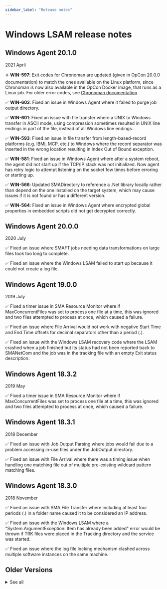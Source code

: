 ```yaml
---
sidebar_label: "Release notes"
---
```


# Windows LSAM release notes

## Windows Agent 20.1.0

2021 April

:eight_spoked_asterisk: **WIN-597**: Exit codes for Chronoman are updated (given in OpCon 20.0.0 documentation) to match the ones available on the Linux platform, since Chronoman is now also available in the OpCon Docker image, that runs as a Linux job. For older error codes, see [Chronoman documentation](https://help.smatechnologies.com/opcon/core/v19.1/index.htm#Files/Utilities/Command-line%20Utilities/Chronoman.htm#Chronoman_Command_Line_and_Command_File_Errors).

:white_check_mark: **WIN-602**: Fixed an issue in Windows Agent where it failed to purge job output directory.

:white_check_mark: **WIN-601**: Fixed an issue with file transfer where a UNIX to Windows transfer in ASCII mode, using compression sometimes resulted in UNIX line endings in part of the file, instead of all Windows line endings.

:white_check_mark: **WIN-593**: Fixed an issue in file transfer from length-based-record platforms (e.g. IBMi, MCP, etc.) to Windows where the record separator was inserted in the wrong location resulting in Index Out of Bound exception.

:white_check_mark: **WIN-581**: Fixed an issue in Windows Agent where after a system reboot, the agent did not start up if the TCP/IP stack was not initialized. Now agent has retry logic to attempt listening on the socket few times before erroring or starting up.

:white_check_mark: **WIN-566**: Updated SMADirectory to reference a .Net library locally rather than depend on the one installed on the target system, which may cause issues if it is not found or has a different version.

:white_check_mark: **WIN-564**: Fixed an issue in Windows Agent where encrypted global properties in embedded scripts did not get decrypted correctly.

## Windows Agent 20.0.0

2020 July

:white_check_mark: Fixed an issue where SMAFT jobs needing data transformations on large files took too long to complete.

:white_check_mark: Fixed an issue where the Windows LSAM failed to start up because it could not create a log file.

## Windows Agent 19.0.0

2019 July

:white_check_mark: Fixed a timer issue in SMA Resource Monitor where if MaxConcurrentFiles was set to process one file at a time, this was ignored and two files attempted to process at once, which caused a failure.

:white_check_mark: Fixed an issue where File Arrival would not work with negative Start Time and End Time offsets for decimal separators other than a period (.).

:white_check_mark: Fixed an issue with the Windows LSAM recovery code where the LSAM crashed when a job finished but its status had not been reported back to SMANetCom and the job was in the tracking file with an empty Exit status description.

## Windows Agent 18.3.2

2019 May

:white_check_mark: Fixed a timer issue in SMA Resource Monitor where if MaxConcurrentFiles was set to process one file at a time, this was ignored and two files attempted to process at once, which caused a failure.

## Windows Agent 18.3.1

2018 December

:white_check_mark: Fixed an issue with Job Output Parsing where jobs would fail due to a problem accessing in-use files under the JobOutput directory.

:white_check_mark: Fixed an issue with File Arrival where there was a timing issue when handling one matching file out of multiple pre-existing wildcard pattern matching files.

## Windows Agent 18.3.0

2018 November

:white_check_mark: Fixed an issue with SMA File Transfer where including at least four periods (.) in a folder name caused it to be considered an IP address.

:white_check_mark: Fixed an issue with the Windows LSAM where a "System.ArgumentException: Item has already been added" error would be thrown if TRK files were placed in the Tracking directory and the service was started.

:white_check_mark: Fixed an issue where the log file locking mechanism clashed across multiple software instances on the same machine.

## Older Versions

<details>
<summary>See all</summary>
<br />

#### Windows Agent 18.2.0

2018 September

:white_check_mark: Fixed an issue with the Windows LSAM where an EBCIDIC file came over to Windows as UTF‌-8 instead of staying ANSI.  This was also delivered in the **17.1.4** version.

:white_check_mark: Fixed an issue with File Transfer jobs where files containing a wildcard going to a single file failed with an exit code 14099 "compression not supported" error.

#### Windows Agent 18.1.0

2018 June

:eight_spoked_asterisk: Added the ability to define Environment Variables to Windows Job Action: Embedded Script.

:white_check_mark: Fixed an issue with the Windows LSAM where it sometimes shutdown if it received a bad TLS connection request from SMANetCom.

:white_check_mark: Fixed an issue with File Transfer jobs where sometimes the destination file name was incorrect.

:white_check_mark: Fixed an issue in the ShowRunning utility where it threw an exception when invoked.

:white_check_mark: Fixed an issue with the Windows LSAM where the tracking file sometimes had erroneous data.

:white_check_mark: Fixed an issue in LSAM agent where an embedded script was not getting deleted from the temp location after job is completed.

:white_check_mark: Fixed an issue where Job Action: File Arrival was not able to monitor UNC paths.

#### Windows Agent 18.0.0

2018 February

:eight_spoked_asterisk: Added the ability to define Environment Variables to Windows Job Action: Run Program.

:white_check_mark: Fixed an issue where the Windows LSAM was sending messages with invalid encoding to OpCon which caused problems in SMANetCom.

:white_check_mark: Fixed an issue where Job Output Parsing was not performed with batch user permissions.

:white_check_mark: Fixed an issue in SMAHoliday where it sometimes displayed an incorrect message about dates being added to the calendar.

#### Windows Agent 17.1.0

2017 December

:eight_spoked_asterisk: Added the ability to define a RangeHoliday in the SMAHoliday utility.

:eight_spoked_asterisk: Updated Job Output Parsing in Job Action: Run Program to add the ability to use a wildcard to append multiple application logs.

:eight_spoked_asterisk: Added the ability to define more than two conditions for VariableHoliday settings in the SMAHoliday utility.

:eight_spoked_asterisk: Added support for Advanced Failure Criteria to Windows Job Action: File Arrival.

:eight_spoked_asterisk: Updated the Windows LSAM to return new exit codes for Windows Job Action: File Arrival.

:white_check_mark: Fixed an issue where during multi-file transfers, if the target platform did not support gzip, the data in all files was concatenated into a single file instead of the job failing.

:white_check_mark: Fixed an issue with Job Action: File Arrival where sometimes, if simultaneous files arrived, only one file was detected while others would not be processed after the restart of the job.

:white_check_mark: Fixed the description for the SMADirectory utility -c parameter to clarify that X represents month and M represents minute for the timespan.

:white_check_mark: Fixed an issue where use of an XML character in a path caused the JI.$ARRIVED FILE NAME property to be incorrect.

:white_check_mark: Fixed an issue where a job using a UNC path would sometimes fail if the UNC path was not manually mapped in a script. Now the job will work without any mapping script.

:white_check_mark: Fixed an issue with Job Action: File Arrival where a job would be marked "Finished OK" if a file with an old creation timestamp was moved into the watched folder.

:white_check_mark: Updated the description for Advanced Failure Criteria to note that job-related customized log entries will not be added to the Windows Event Log if Advanced Failure Criteria is used.

:white_check_mark: Fixed an issue in the Windows LSAM where certain VBScripts would hang if there was no active connected user session for the user who ran the VBScript via OpCon.  This was also released as part of **16.2.11**.

:white_check_mark: Fixed an issue with the Windows LSAM where sometimes the tracking file data was not flushed. As a result, the agent would throw a "root element missing" exception and would not process further jobs. This was also released as part of **16.2.11**.

#### Windows Agent 17.0.2

2017 July

:white_check_mark: Fixed an issue where use of an XML character in a path caused the JI.$ARRIVED FILE NAME property to be incorrect.

:white_check_mark: Fixed an issue with Job Action: File Arrival where sometimes, if simultaneous files arrived, only one file was detected while others would not be processed after the restart of the job.  This as also released as part of **16.2.7**.

:white_check_mark: Fixed the description for the SMADirectory utility -c parameter to clarify that X represents month and M represents minute for the timespan.

#### Windows Agent 17.0.0

2017 May

:eight_spoked_asterisk: Enhanced the Windows Agent to be able to decrypt any encrypted token values sent in OpCon messages.

:eight_spoked_asterisk: Added a new field to Windows Job Details: Custom Application Log. This option allows users to attach an external application log to a job's output to be searched for a matching string.

:eight_spoked_asterisk: If using a 32-bit Windows LSAM, the following compatibility requirements apply:

- Microsoft .NET Framework version 4.0
- TLS 1.1 and lower

:white_check_mark: Fixed an issue where the Windows LSAM failed to run commands using a UNC path. This was also released as part of **16.2.3**.

:white_check_mark: Fixed an issue where File Transfer jobs threw an error when transferring a large number of files. This was also released as part of **16.2.3**.

:white_check_mark: Fixed an issue where the SMADirectory utility could not process files without an extension. This was also released as part of **16.2.3**.

:white_check_mark: Fixed an issue where the SMADirectory utility could not qualify files that contained more than one period (.) in the file name, e.g., SMACL-Good.20170419012828.0038752515.cde.

:white_check_mark: Fixed an issue where the Job Output Retrieval Service (JORS) would sometimes fail to start if TLS was configured.  This was also released as part of **16.2.2**.

:white_check_mark: Fixed an issue where an Embedded Script job would fail if the path to the script file contained a space.

:white_check_mark: Fixed an issue where, if the tracking file had been corrupted, the Windows LSAM would not start, but loop endlessly and create log files.

:white_check_mark: Fixed an issue where a comma separator in the start and end offsets in a File Arrival job did not work correctly on a French OS machine.

:white_check_mark: Fixed an issue where the Windows LSAM would not recover active jobs properly upon service restart and would stop responding during recovery processing, preventing a connection from SMANetCom and any further any activity from the LSAM. This was also released as part of **16.2.3**.

:white_check_mark: Fixed an issue where file transfers of several thousand files from UNIX to Windows would throw a socket error with exit code 14007.

:white_check_mark: Fixed an issue where multi-instance log file access errors lead to the message, "The process cannot access the file."

:white_check_mark: Fixed an issue where the SMAFT agent was picking up the temporary folder for file transfer from the wrong section in the INI file.

#### Windows Agent 16.2.0

2016 December

:eight_spoked_asterisk: Added a new field to Windows Job Details: Run in Command Shell. This option allows users to run a defined Windows command in a command shell.

:eight_spoked_asterisk: Added the ability for users to define a global post process to run after a Job's execution at the agent level.

:eight_spoked_asterisk: The Windows LSAM will now use the default Working Directory as the location of the program run by the job.

:eight_spoked_asterisk: Added the ability to include Schedule Name in a Job Output filename.

:eight_spoked_asterisk: Added the ability to parse job output for Windows jobs to determine an exit code.

:white_check_mark: Fixed an issue where File Arrival jobs were using Offsets relative to the current date instead of the Schedule date.

:white_check_mark: Fixed an issue where Jobs on the Windows LSAM, using various types of runners, could not be killed if they were running a script stored centrally in OpCon.

#### Windows Agent 16.0.1

2016 August

:white_check_mark: Fixed an issue with the shared stdInHandle where all jobs using the stdInHandle hung if one job hung.

:white_check_mark: Fixed an issue in the SMADirectory utility where files were copied into the ProgramData directory although the Non-Recovery option was enabled.

#### Windows Agent 16.0.0

2016 June

:eight_spoked_asterisk: File transfer jobs can now use TLS 1.2 when going between Windows machines.

:eight_spoked_asterisk: Deployed with the Windows LSAM will be the SMADirectory utility that replaces the SMADeleteOldFiles utility used regularly with the SMAUtility schedule to keep directories clean and the cleardir (FR) program deployed overseas at customer sites. This new utility merges the features of both programs:

- Delete
- Zip
- Move
- Copy
The Move and Copy features are for full recursive directories.

:eight_spoked_asterisk: Added new SMAFT Configuration Setting, TlsSmaftServerSocket, and updated SmaftServerSocket to support TLS 1.2 File Transfer protocol.

</details>
